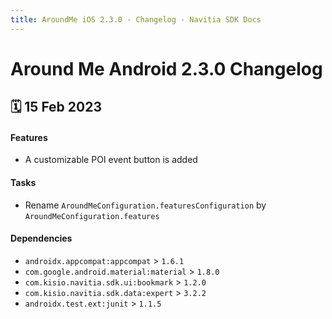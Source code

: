 ```yaml
---
title: AroundMe iOS 2.3.0 - Changelog - Navitia SDK Docs
---
```


# Around Me Android 2.3.0 Changelog

<h2>🗓 15 Feb 2023</h2>

#### Features
- A customizable POI event button is added

#### Tasks
- Rename `AroundMeConfiguration.featuresConfiguration` by `AroundMeConfiguration.features`

#### Dependencies
- `androidx.appcompat:appcompat` > `1.6.1`
- `com.google.android.material:material` > `1.8.0`
- `com.kisio.navitia.sdk.ui:bookmark` > `1.2.0`
- `com.kisio.navitia.sdk.data:expert` > `3.2.2`
- `androidx.test.ext:junit` > `1.1.5`
